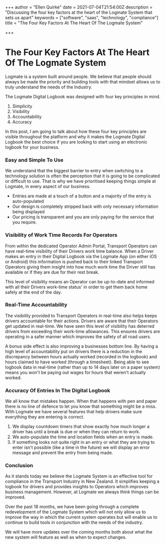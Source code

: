 +++
author = "Ellen Quirke"
date = 2021-07-04T21:54:00Z
description = "Discussing the four key factors at the heart of the Logmate System that sets us apart"
keywords = ["software", "saas", "technology", "compliance"]
title = "The Four Key Factors At The Heart Of The Logmate System"

+++
# The Four Key Factors At The Heart Of The Logmate System

Logmate is a system built around people. We believe that people should always be made the priority and building tools with that mindset allows us to truly understand the needs of the Industry. 

The Logmate Digital Logbook was designed with four key principles in mind. 

1. Simplicity
2. Visibility
3. Accountability
4. Accuracy

In this post, I am going to talk about how these four key principles are visible throughout the platform and why it makes the Logmate Digital Logbook the best choice if you are looking to start using an electronic logbook for your business. 

### Easy and Simple To Use

We understand that the biggest barrier to entry when switching to a technology solution is often the perception that it is going to be complicated or difficult to use. That is why we have prioritised keeping things simple at Logmate, in every aspect of our business. 

* Entries are made at a touch of a button and a majority of the entry is auto-populated
* Our design is completely stripped back with only necessary information being displayed
* Our pricing is transparent and you are only paying for the service that you require.

### Visibility of Work Time Records For Operators

From within the dedicated Operator Admin Portal, Transport Operators can have real-time visibility of their Drivers work time balance. When a Driver makes an entry in their Digital Logbook via the Logmate App (on either iOS or Android) this information is pushed back to their linked Transport Operators giving them insight into how much work time the Driver still has available or if they are due for their rest break.

This level of visibility means an Operator can be up-to-date and informed with all their Drivers work-time status' in order to get them back home safely at the end of the day.

### Real-Time Accountability

The visibility provided to Transport Operators in real-time also helps keeps drivers accountable for their actions. Drivers are aware that their Operators get updated in real-time. We have seen this level of visibility has deterred drivers from exceeding their work-time allowances. This ensures drivers are operating in a safer manner which improves the safety of all road users.

A bonus side effect is also improving a businesses bottom line. By having a high level of accountability put on drivers there is a reduction in the discrepancy between hours actually worked (recorded in the logbook) and hours claimed to have worked (through a timesheet). Being able to see logbook data in real-time (rather than up to 14 days later on a paper system) means you won't be paying out wages for hours that weren't actually worked.

### Accuracy Of Entries In The Digital Logbook

We all know that mistakes happen. When that happens with pen and paper there is no line of defence to let you know that something might be a miss. With Logmate we have several features that help drivers make sure everything they are entering is correct.

1. We display countdown timers that show exactly how much longer a driver has until a break is due or when they can return to work.
2. We auto-populate the time and location fields when an entry is made.
3. If something looks not quite right in an entry or what they are trying to enter isn't possible (like a time in the future) we will display an error message and prevent the entry from being made.

### Conclusion

As it stands today we believe the Logmate System is an effective tool for compliance in the Transport Industry in New Zealand. It simplifies keeping a logbook for drivers and provides insights to Operators which improves business management. However, at Logmate we always think things can be improved. 

Over the past 18 months, we have been going through a complete redevelopment of the Logmate System which will not only allow us to improve the way in which the current system operates but will enable us to continue to build tools in conjunction with the needs of the industry. 

We will have more updates over the coming months both about what the new system will feature as well as when to expect changes. 